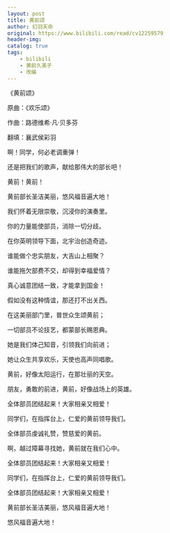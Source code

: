 ```yaml
---
layout: post
title: 黄前颂
author: 幻羽天命
original: https://www.bilibili.com/read/cv12259579
header-img: 
catalog: true
tags:
    - bilibili
    - 黄前久美子
    - 改编
---
```


《黄前颂》

原曲：《欢乐颂》

作曲：路德维希·凡·贝多芬

翻填：襄武侯彩羽



啊！同学，何必老调重弹！

还是把我们的歌声，献给那伟大的部长吧！

黄前！黄前！



黄前部长圣洁美丽，悠风福音遍大地！

我们怀着无限崇敬，沉浸你的演奏里。

你的力量能使部员，消除一切分歧。

在你英明领导下面，北宇治创造奇迹。



谁能做个忠实朋友，大吉山上相聚？

谁能拖欠部费不交，却得到幸福爱情？

真心诚意团结一致，才能拿到国金！

假如没有这种情谊，那还打不出关西。 



在这美丽部门里，普世众生颂黄前；

一切部员不论技艺，都蒙部长赐恩典。

她是我们体己知音，引领我们向前进；

她让众生共享欢乐，天使也高声同唱歌。



黄前，好像太阳运行，在那壮丽的天空。

朋友，勇敢的前进，黄前，好像战场上的英雄。



全体部员团结起来！大家相亲又相爱！

同学们，在指挥台上，仁爱的黄前领导我们。

全体部员虔诚礼赞，赞慈爱的黄前。

啊，越过障幕寻找她，黄前就在我们心中。



全体部员团结起来！大家相亲又相爱！

同学们，在指挥台上，仁爱的黄前领导我们。

全体部员团结起来！大家相亲又相爱！

黄前部长圣洁美丽，悠风福音遍大地！

悠风福音遍大地！
